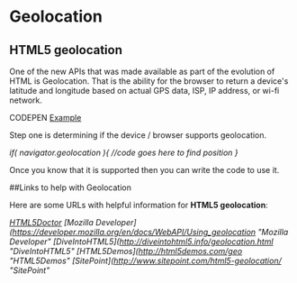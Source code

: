 # Geolocation

## HTML5 geolocation

One of the new APIs that was made available as part of the evolution of HTML is Geolocation. That is the ability for the browser to return a device's latitude and longitude based on actual GPS data, ISP, IP address, or wi-fi network.

CODEPEN [Example](http://codepen.io/mad-d/pen/mymOBy?editors=101 "geolocation")

Step one is determining if the device / browser supports geolocation.

*if( navigator.geolocation ){ 
  //code goes here to find position
}*

Once you know that it is supported then you can write the code to use it.

##Links to help with Geolocation

Here are some URLs with helpful information for **HTML5 geolocation**:

*[HTML5Doctor](http://html5doctor.com/finding-your-position-with-geolocation/ "HTML5Doctor")*
*[Mozilla Developer](https://developer.mozilla.org/en/docs/WebAPI/Using_geolocation "Mozilla Developer"*
*[DiveIntoHTML5](http://diveintohtml5.info/geolocation.html "DiveIntoHTML5"*
*[HTML5Demos](http://html5demos.com/geo "HTML5Demos"*
*[SitePoint](http://www.sitepoint.com/html5-geolocation/ "SitePoint"*
